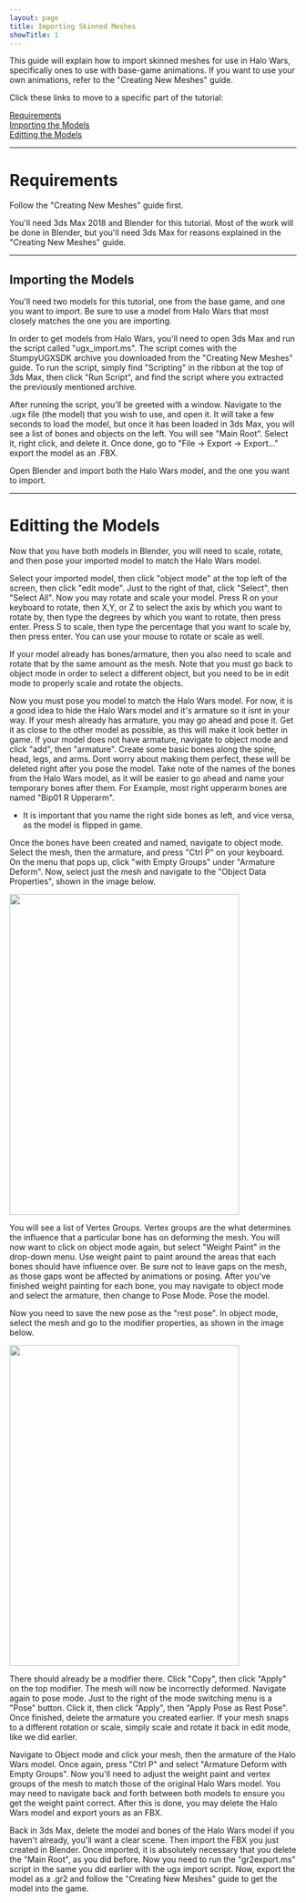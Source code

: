 ```yaml
---
layout: page
title: Importing Skinned Meshes
showTitle: 1
---
```


This guide will explain how to import skinned meshes for use in Halo Wars, specifically ones to use with base-game animations. If you want to use your own animations, refer to the "Creating New Meshes" guide.

Click these links to move to a specific part of the tutorial:

[Requirements](#Requirements)<br>
[Importing the Models](#ModelImport)<br>
[Editting the Models](#EdittingtheModels)<br>

***

<a name="Requirements"></a>
# Requirements
Follow the "Creating New Meshes" guide first.

You'll need 3ds Max 2018 and Blender for this tutorial. Most of the work will be done in Blender, but you'll need 3ds Max for reasons explained in the "Creating New Meshes" guide.

***
<a name="ModelImport"></a>
## Importing the Models

You'll need two models for this tutorial, one from the base game, and one you want to import. Be sure to use a model from Halo Wars that most closely matches the one you are importing.

In order to get models from Halo Wars, you'll need to open 3ds Max and run the script called "ugx_import.ms". The script comes with the StumpyUGXSDK archive you downloaded from the "Creating New Meshes" guide.
To run the script, simply find "Scripting" in the ribbon at the top of 3ds Max, then click "Run Script", and find the script where you extracted the previously mentioned archive.

After running the script, you'll be greeted with a window. Navigate to the .ugx file (the model) that you wish to use, and open it. It will take a few seconds to load the model, but once it has been loaded in 3ds Max, you will see a list of bones and objects on the left.
You will see "Main Root". Select it, right click, and delete it. Once done, go to "File -> Export -> Export..." export the model as an .FBX.

Open Blender and import both the Halo Wars model, and the one you want to import.

***
<a name="EdittingtheModels"></a>
# Editting the Models
Now that you have both models in Blender, you will need to scale, rotate, and then pose your imported model to match the Halo Wars model. 

Select your imported model, then click "object mode" at the top left of the screen, then click "edit mode". Just to the right of that, click "Select", then "Select All". 
Now you may rotate and scale your model. 
Press R on your keyboard to rotate, then X,Y, or Z to select the axis by which you want to rotate by, then type the degrees by which you want to rotate, then press enter.
Press S to scale, then type the percentage that you want to scale by, then press enter.
You can use your mouse to rotate or scale as well.

If your model already has bones/armature, then you also need to scale and rotate that by the same amount as the mesh. Note that you must go back to object mode in order to select a different object, but you need to be in edit mode to properly scale and rotate the objects.

Now you must pose you model to match the Halo Wars model. For now, it is a good idea to hide the Halo Wars model and it's armature so it isnt in your way. If your mesh already has armature, you may go ahead and pose it. Get it as close to the other model as possible, as this will make it look better in game.
If your model does not have armature, navigate to object mode and click "add", then "armature". Create some basic bones along the spine, head, legs, and arms. Dont worry about making them perfect, these will be deleted right after you pose the model.
Take note of the names of the bones from the Halo Wars model, as it will be easier to go ahead and name your temporary bones after them. For Example, most right upperarm bones are named "Bip01 R Upperarm". 

* It is important that you name the right side bones as left, and vice versa, as the model is flipped in game.

Once the bones have been created and named, navigate to object mode. Select the mesh, then the armature, and press "Ctrl P" on your keyboard. On the menu that pops up, click "with Empty Groups" under "Armature Deform".
Now, select just the mesh and navigate to the "Object Data Properties", shown in the image below. 

<img width="403" height="563" src="https://github.com/HaloWarsModding/HaloWarsModding.github.io/blob/master/assets/images/skinmeshes1.png?raw=true">

You will see a list of Vertex Groups. Vertex groups are the what determines the influence that a particular bone has on deforming the mesh. 
You will now want to click on object mode again, but select "Weight Paint" in the drop-down menu. Use weight paint to paint around the areas that each bones should have influence over. Be sure not to leave gaps on the mesh, as those gaps wont be affected by animations or posing.
After you've finished weight painting for each bone, you may navigate to object mode and select the armature, then change to Pose Mode. Pose the model.

Now you need to save the new pose as the "rest pose". In object mode, select the mesh and go to the modifier properties, as shown in the image below.

<img width="403" height="563" src="https://github.com/HaloWarsModding/HaloWarsModding.github.io/blob/master/assets/images/skinmeshes2.png?raw=true">

There should already be a modifier there. Click "Copy", then click "Apply" on the top modifier. The mesh will now be incorrectly deformed. Navigate again to pose mode. Just to the right of the mode switching menu is a "Pose" button. Click it, then click "Apply", then "Apply Pose as Rest Pose".
Once finished, delete the armature you created earlier. If your mesh snaps to a different rotation or scale, simply scale and rotate it back in edit mode, like we did earlier. 

Navigate to Object mode and click your mesh, then the armature of the Halo Wars model. Once again, press "Ctrl P" and select "Armature Deform with Empty Groups".
Now you'll need to adjust the weight paint and vertex groups of the mesh to match those of the original Halo Wars model. You may need to navigate back and forth between both models to ensure you get the weight paint correct.
After this is done, you may delete the Halo Wars model and export yours as an FBX.

Back in 3ds Max, delete the model and bones of the Halo Wars model if you haven't already, you'll want a clear scene. Then import the FBX you just created in Blender. Once imported, it is absolutely necessary that you delete the "Main Root", as you did before. 
Now you need to run the "gr2export.ms" script in the same you did earlier with the ugx import script. Now, export the model as a .gr2 and follow the "Creating New Meshes" guide to get the model into the game.

